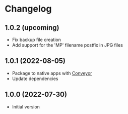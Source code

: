 # Changelog

## 1.0.2 (upcoming)

- Fix backup file creation
- Add support for the 'MP' filename postfix in JPG files

## 1.0.1 (2022-08-05)

- Package to native apps with [Conveyor](https://www.hydraulic.software)
- Update dependencies

## 1.0.0 (2022-07-30)

- Initial version

